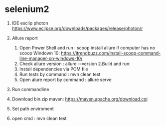 # selenium2
1. IDE esclip photon
https://www.eclipse.org/downloads/packages/release/photon/r

2. Allure report
	1. Open Power Shell and run : scoop install allure
	if computer has no scoop
	Windown 10: https://itrendbuzz.com/install-scoop-command-line-manager-on-windows-10/
	2. Check allure version : allure --version 2.Build and run:
	3. Install dependencies via POM file
	4. Run tests by command : mvn clean test
	5. Open alure report by command : allure serve

3. Run commandline
1. Download bin.zip maven: https://maven.apache.org/download.cgi
2. Set path enviroment 
3. open cmd : mvn clean test

